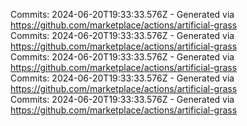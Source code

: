 Commits: 2024-06-20T19:33:33.576Z - Generated via https://github.com/marketplace/actions/artificial-grass
<br>
Commits: 2024-06-20T19:33:33.576Z - Generated via https://github.com/marketplace/actions/artificial-grass
<br>
Commits: 2024-06-20T19:33:33.576Z - Generated via https://github.com/marketplace/actions/artificial-grass
<br>
Commits: 2024-06-20T19:33:33.576Z - Generated via https://github.com/marketplace/actions/artificial-grass
<br>
Commits: 2024-06-20T19:33:33.576Z - Generated via https://github.com/marketplace/actions/artificial-grass
<br>
